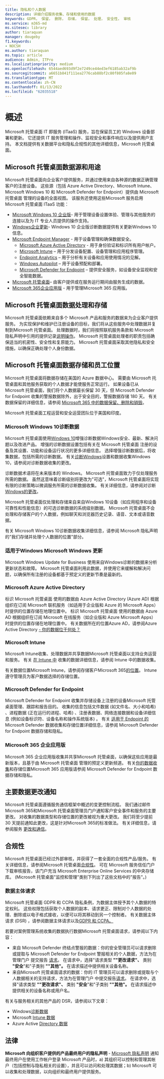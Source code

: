 ```yaml
---
title: 隐私和个人数据
description: 详细介绍服务收集、存储和使用的数据
keywords: GDPR， 保留， 删除， 存储， 保留， 处理， 安全性， 审核
ms.service: m365-md
ms.sitesec: library
author: tiaraquan
manager: dougeby
f1.keywords:
- NOCSH
ms.author: tiaraquan
ms.topic: article
audience: Admin, ITPro
ms.localizationpriority: medium
ms.openlocfilehash: 6544aed693d9f2e7249ce44ed3ef6185ab32af9b
ms.sourcegitcommit: a6651b841f111ea2776cab88bf2c80f805fa8e09
ms.translationtype: MT
ms.contentlocale: zh-CN
ms.lasthandoff: 01/13/2022
ms.locfileid: "62035518"
---
```

# <a name="overview"></a>概述

Microsoft 托管桌面 IT 即服务 (ITaaS) 服务，旨在保留员工的 Windows 设备部署和更新。 它还提供 IT 服务管理和操作、监视安全和事件响应以及提供用户支持。 本文档提供有关数据平台和隐私合规性的其他详细信息，Microsoft 托管桌面。

## <a name="microsoft-managed-desktop-data-sources-and-purpose"></a>Microsoft 托管桌面数据源和用途

Microsoft 托管桌面向企业客户提供服务，并通过使用来自各种源的数据正确管理客户的注册设备。 这些源（包括 Azure Active Directory、Microsoft Intune、Microsoft Windows 10 和 Microsoft Defender for Endpoint）提供由 Microsoft 托管桌面 管理的设备的全面视图。 该服务还使用这些Microsoft 服务启用Microsoft 托管桌面 ITaaS 功能：

- [Microsoft Windows 10 企业版](/windows/windows-10/)- 用于管理设备设置体验、管理与其他服务的连接以及为 IT 专业人员提供的操作支持。
- [Windows企业更新](/windows/deployment/update/waas-manage-updates-wufb)- Windows 10 企业版诊断数据提供有关更新Windows 10信息。 
- [Microsoft Endpoint Manager](/mem/endpoint-manager-overview) - 用于设备管理和确保数据安全。
  - [Microsoft Azure Active Directory](/azure/active-directory/) - 用于身份验证和标识所有用户帐户。 
  - [Microsoft Intune](/mem/intune/) – 用于分发设备配置、设备管理和应用程序管理。
  - [Endpoint Analytics](/mem/analytics/overview) – 用于分析有关设备和应用使用情况的见解。
  - [Windows Autopilot](/microsoft-365/windows/windows-autopilot) – 用于设备预配和部署。
  - [Microsoft Defender for Endpoint](/microsoft-365/security/defender-endpoint/) – 提供安全服务，如设备安全监视和安全智能数据。
- [Microsoft 托管桌面](https://endpoint.microsoft.com/#home)– 由客户提供或在服务运行期间由服务生成的数据。
- [Microsoft 365企业应用版](https://www.microsoft.com/en-us/microsoft-365/enterprise/compare-office-365-plans?rtc=1) - 用于管理Microsoft 365 应用版。

## <a name="microsoft-managed-desktop-data-process-and-storage"></a>Microsoft 托管桌面数据处理和存储

Microsoft 托管桌面依赖来自多个 Microsoft 产品和服务的数据来为企业客户提供服务。 为实现保护和维护已注册设备的目标，我们将从这些服务中处理数据并复制到Microsoft 托管桌面。  处理数据时，我们将按照联机服务条款和 Microsoft 隐私声明中引用的提供记录[说明操作](https://privacy.microsoft.com/privacystatement)。 [](https://www.microsoft.com/licensing/product-licensing/products) Microsoft 托管桌面处理者的职责包括确保适当的机密性、安全性和复原能力。 Microsoft 托管桌面采取其他隐私和安全措施，以确保正确处理个人身份数据。 


## <a name="microsoft-managed-desktop-data-storage-and-staff-location"></a>Microsoft 托管桌面数据存储和员工位置

Microsoft 托管桌面将数据存储在美国的 Azure 数据中心。 需要由 Microsoft 托管桌面和其他服务获取的个人数据才能使服务正常运行。 如果设备已从 Microsoft 托管桌面，我们将个人数据最长保留 30 天，但 Microsoft Defender for Endpoint 收集的警报数据除外，出于安全目的，警报数据存储 180 天。 有关数据保留的详细信息，请参阅 [Microsoft 365 中的数据保留、删除和销毁](/compliance/assurance/assurance-data-retention-deletion-and-destruction-overview)。

Microsoft 托管桌面工程运营和安全运营团队位于美国和印度。 

### <a name="microsoft-windows-10-diagnostic-data"></a>Microsoft Windows 10诊断数据

Microsoft 托管桌面使用[Windows 10](/windows/privacy/windows-diagnostic-data)增强诊断数据Windows安全、最新、解决问题以及改进产品。 增强的诊断数据设置包括有关在 Microsoft 托管桌面 注册的设备及其设置、功能和设备运行状况的更多详细信息。 选择增强诊断数据后，将收集数据，包括所需的诊断数据。 有关[诊断Windows](/windows/privacy/changes-to-windows-diagnostic-data-collection)设置和数据收集Windows 10，请参阅对诊断数据收集的更改。

诊断数据术语将在未来版本的 Windows。 Microsoft 托管桌面致力于仅处理服务所需的数据。 虽然这意味着诊断级别将更改为"可选"，Microsoft 托管桌面将实现有限的诊断策略以微调服务所需的诊断数据收集。  有关详细信息，请参阅对诊断[Windows的更改](/windows/privacy/changes-to-windows-diagnostic-data-collection)。

Microsoft 托管桌面仅处理和存储来自来自Windows 10设备（如应用程序和设备可靠性和性能信息）的可选诊断数据的系统级别数据。 Microsoft 托管桌面不会处理和存储客户的个人数据，例如聊天和浏览器历史记录、语音、文本或语音数据。 

有关 Microsoft Windows 10诊断数据收集详细信息，请参阅 Microsoft 隐私声明的"我们[](https://privacy.microsoft.com/privacystatement#mainwherewestoreandprocessdatamodule)存储并处理个人数据的位置"部分。

### <a name="microsoft-windows-update-for-business"></a>适用于Windows Microsoft Windows 更新
Microsoft Windows Update for Business 使用来自Windows诊断的数据来分析更新状态和故障。 Microsoft 托管桌面利用此数据，并使用它来缓解和解决问题，以确保所有注册的设备都基于预定义的更新节奏是最新的。

### <a name="microsoft-azure-active-directory"></a>Microsoft Azure Active Directory
标识 Microsoft 托管桌面 使用的数据由 Azure Active Directory (Azure AD) 根据组织在订阅 Microsoft 联机服务（如适用于企业版和 Azure 的 Microsoft Apps）时提供的位置存储在地理位置中。 标识 Microsoft 托管桌面 使用的数据由 Azure AD 根据组织在订阅 Microsoft 在线服务（如企业版和 Azure Microsoft Apps）时提供的位置存储在地理位置中。 有关数据所在的位置Azure AD，请参阅Azure Active Directory [- 你的数据位于何处？](https://msit.powerbi.com/view?r=eyJrIjoiODdjOWViZDctMWRhZS00ODUzLWI4MmQtNWM5NjBkZTBkNjFlIiwidCI6IjcyZjk4OGJmLTg2ZjEtNDFhZi05MWFiLTJkN2NkMDExZGI0NyIsImMiOjV9)

### <a name="microsoft-intune"></a>Microsoft Intune
Microsoft Intune收集、处理数据并共享数据Microsoft 托管桌面以支持业务运营和服务。 有关 [在 Intune 中](/mem/intune/protect/privacy-data-collect) 收集的数据详细信息，请参阅 Intune 中的数据收集。 

有关数据位置Microsoft Intune，请参阅存储客户Microsoft 365[的位置](/microsoft-365/enterprise/o365-data-locations)。 Intune 遵守管理员为客户数据选择的存储位置。

### <a name="microsoft-defender-for-endpoint"></a>Microsoft Defender for Endpoint
Microsoft Defender for Endpoint 收集并存储设备上注册的设备Microsoft 托管桌面管理、跟踪和报告目的。 收集的信息包括文件数据 (如文件名、大小和哈希) 、进程数据 (正在运行的进程、哈希) 、注册表数据、网络连接数据和设备详细信息 (例如设备标识符、设备名称和操作系统版本) 。 有关 [适用于 Endpoint 的](/microsoft-365/security/defender-endpoint/data-storage-privacy#what-data-does-microsoft-defender-atp-collect) Microsoft Defender 数据收集和存储位置详细信息，请参阅 Microsoft Defender for Endpoint 数据存储和隐私。 

### <a name="microsoft-365-apps-for-enterprise"></a>Microsoft 365 企业应用版 
Microsoft 365 企业应用版收集并共享Microsoft 托管桌面，以确保这些应用是最新版本，且基于由 Microsoft 托管桌面 管理的预定义更新频道。 有关[你的数据收集](/microsoft-365/security/defender-endpoint/data-storage-privacy#what-data-does-microsoft-defender-atp-collect)和存储位置Microsoft 365 应用版请参阅 Microsoft Defender for Endpoint 数据存储和隐私。

## <a name="major-data-change-notification"></a>主要数据更改通知
Microsoft 托管桌面遵循服务通信框架中概述的变更控制流程。 我们通过邮件Microsoft 365和Microsoft 托管桌面管理员门户通知客户安全事件和服务的主要更改。 对收集的数据类型和存储位置的更改被视为重大更改。 我们将至少提前 30 天提前通知此更改，这是针对Microsoft 365的标准做法。 有关详细信息，请参阅服务 [更改和通信](/microsoft-365/managed-desktop/service-description/servicechanges)。

## <a name="compliance"></a>合规性
Microsoft 托管桌面已经过外部审核，并获得了一套全面的合规性产品/服务。 有关详细信息，请参阅Microsoft 托管桌面[合规性](/microsoft-365/managed-desktop/intro/compliance)。 可在 Microsoft 服务信任门户下载审核[](https://aka.ms/stp)报告，该门户充当 Microsoft Enterprise Online Services 的中央存储库。  (Microsoft 托管桌面"监控和管理"类别下列出了这些文档中的"报告"。) 

### <a name="data-subject-requests"></a>数据主体请求
Microsoft 托管桌面 GDPR 和 CCPA 隐私条例，为数据主体授予其个人数据的特定权利。 这些权限包括获取个人数据的副本、请求更正、限制对个人数据的处理、删除或以电子格式接收，以便可以将其移动到另一个控制者。 有关数据主体请求 (DSR) ，请参阅数据主体请求以及[GDPR 和 CCPA。](/compliance/regulatory/gdpr-data-subject-requests)

若要对案例管理系统收集的数据执行数据Microsoft 托管桌面请求，请参阅以下内容：

- 来自 Microsoft Defender 终结点警报的数据：你的安全管理员可以请求删除或提取与 Microsoft Defender for Endpoint 警报相关的个人数据，方法为在管理门户 提交报告 [请求](https://aka.ms/memadmin)。 在请求中，选择"请求类型 **""更改请求"、** 类别 **"安全**"和"子类别 **""其他"。** 在请求描述中提供相关设备名称。
- 来自Microsoft 托管桌面请求的数据：你的 IT 管理员可以请求删除或提取与个人数据相关的支持请求，方法为在管理门户 中提交报告[请求](https://aka.ms/memadmin)。 在请求中，选择"请求类型 **""更改请求"、** 类别 **"安全**"和"子类别 **""其他"。** 在请求描述中提供相关的设备名称或用户名。

有关与服务相关的其他产品的 DSR，请参阅以下文章：

- Windows[诊断数据](/compliance/regulatory/gdpr-dsr-windows)
- Microsoft [Intune 数据](/compliance/regulatory/gdpr-dsr-intune)
- Azure Active [Directory 数据](/compliance/regulatory/gdpr-dsr-azure)

## <a name="legal"></a>法律
**Microsoft 向组织客户提供的产品最终用户的隐私声明** - [Microsoft 隐私声明](https://privacy.microsoft.com/privacystatement) 通知最终用户在使用工作帐户登录 Microsoft 产品时，a) 其组织可以控制和管理其帐户（包括控制与隐私相关的设置），并且可以访问和处理其数据；b) Microsoft 可以收集和处理数据，以向组织和最终用户提供服务。
